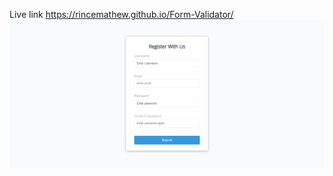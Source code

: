 Live link https://rincemathew.github.io/Form-Validator/
![alt text](https://github.com/rincemathew/Form-Validator/blob/master/form.png?raw=true)